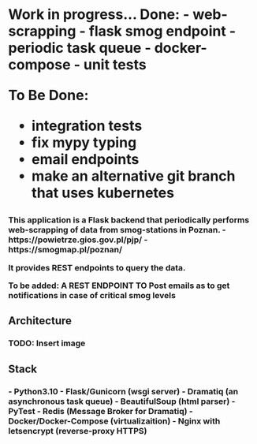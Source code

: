 
<h1>
Work in progress...
Done:
 - web-scrapping
 - flask smog endpoint
 - periodic task queue
 - docker-compose
 - unit tests

 To Be Done:
  - integration tests
  - fix mypy typing
  - email endpoints
  - make an alternative git branch that uses kubernetes
</h1>

<h3>
This application is a Flask backend that periodically performs web-scrapping of
data from smog-stations in Poznan.
    - https://powietrze.gios.gov.pl/pjp/
    - https://smogmap.pl/poznan/

It provides REST endpoints to query the data.

To be added: A REST ENDPOINT TO Post emails as to get notifications in case of critical smog levels
</h3>


<h2> Architecture </h2>
<h3> TODO: Insert image </h3>

<h2> Stack </h2>
<h3>
 - Python3.10
    - Flask/Gunicorn (wsgi server)
    - Dramatiq (an asynchronous task queue)
    - BeautifulSoup (html parser)
    - PyTest
 - Redis (Message Broker for Dramatiq)
 - Docker/Docker-Compose (virtualizaition)
 - Nginx with letsencrypt (reverse-proxy HTTPS)
</h3>